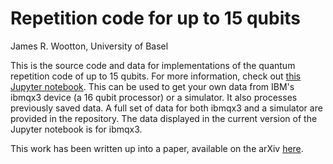 # Repetition code for up to 15 qubits

James R. Wootton, University of Basel

This is the source code and data for implementations of the quantum repetition code of up to 15 qubits. For more information, check out [this Jupyter notebook](Repetition_Code.ipynb). This can be used to get your own data from IBM's ibmqx3 device (a 16 qubit processor) or a simulator. It also processes previously saved data. A full set of data for both ibmqx3 and a simulator are provided in the repository. The data displayed in the current version of the Jupyter notebook is for ibmqx3.

This work has been written up into a paper, available on the arXiv [here](https://arxiv.org/abs/1709.00990).
